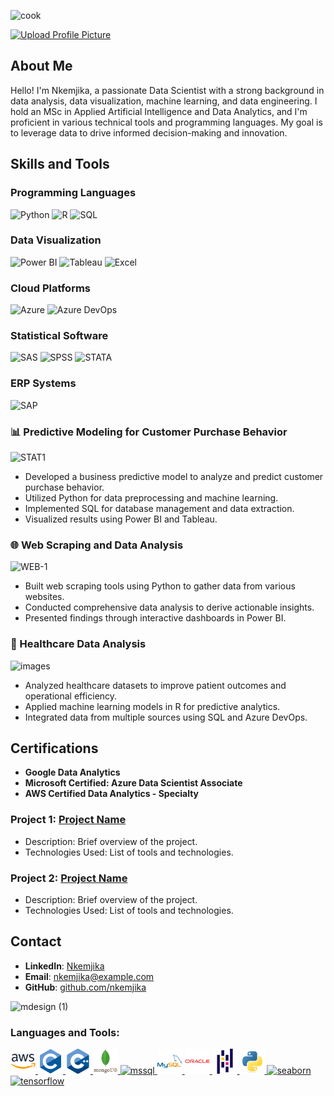 

![cook](https://github.com/nkemdata/abc/assets/119932254/03a8f689-80a0-45e1-afad-974b2a73bdda)


[![Upload Profile Picture](https://img.shields.io/badge/Upload%20Profile%20Picture-blue?style=for-the-badge)](https://github.com/yourusername/yourrepository/upload/main)


## About Me
Hello! I'm Nkemjika, a passionate Data Scientist with a strong background in data analysis, data visualization, machine learning, and data engineering. I hold an MSc in Applied Artificial Intelligence and Data Analytics, and I'm proficient in various technical tools and programming languages. My goal is to leverage data to drive informed decision-making and innovation.

## Skills and Tools
### Programming Languages
![Python](https://img.shields.io/badge/Python-3776AB?style=for-the-badge&logo=python&logoColor=white)
![R](https://img.shields.io/badge/R-276DC3?style=for-the-badge&logo=r&logoColor=white)
![SQL](https://img.shields.io/badge/SQL-4479A1?style=for-the-badge&logo=postgresql&logoColor=white)

### Data Visualization
![Power BI](https://img.shields.io/badge/Power%20BI-F2C811?style=for-the-badge&logo=power%20bi&logoColor=black)
![Tableau](https://img.shields.io/badge/Tableau-E97627?style=for-the-badge&logo=tableau&logoColor=white)
![Excel](https://img.shields.io/badge/Excel-217346?style=for-the-badge&logo=microsoft%20excel&logoColor=white)

### Cloud Platforms
![Azure](https://img.shields.io/badge/Azure-0078D4?style=for-the-badge&logo=microsoft%20azure&logoColor=white)
![Azure DevOps](https://img.shields.io/badge/Azure%20DevOps-0078D4?style=for-the-badge&logo=azure%20devops&logoColor=white)

### Statistical Software
![SAS](https://img.shields.io/badge/SAS-B8385A?style=for-the-badge&logo=sas&logoColor=white)
![SPSS](https://img.shields.io/badge/SPSS-1C4E80?style=for-the-badge&logo=ibm&logoColor=white)
![STATA](https://img.shields.io/badge/STATA-1C4E80?style=for-the-badge&logo=stata&logoColor=white)

### ERP Systems
![SAP](https://img.shields.io/badge/SAP-0FAAFF?style=for-the-badge&logo=sap&logoColor=white)



### 📊 Predictive Modeling for Customer Purchase Behavior
![STAT1](https://github.com/nkemdata/portfolio/assets/119932254/f10837d6-4301-4563-9e99-519bc5093f28)
- Developed a business predictive model to analyze and predict customer purchase behavior.
- Utilized Python for data preprocessing and machine learning.
- Implemented SQL for database management and data extraction.
- Visualized results using Power BI and Tableau.

### 🌐 Web Scraping and Data Analysis
![WEB-1](https://github.com/nkemdata/portfolio/assets/119932254/a4f7d915-0229-4828-ac91-62cd32875174)
- Built web scraping tools using Python to gather data from various websites.
- Conducted comprehensive data analysis to derive actionable insights.
- Presented findings through interactive dashboards in Power BI.

### 🏥 Healthcare Data Analysis
![images](https://github.com/nkemdata/portfolio/assets/119932254/46134fe2-786b-418d-ae47-fb8763f82aa8)
- Analyzed healthcare datasets to improve patient outcomes and operational efficiency.
- Applied machine learning models in R for predictive analytics.
- Integrated data from multiple sources using SQL and Azure DevOps.

## Certifications

- **Google Data Analytics**
- **Microsoft Certified: Azure Data Scientist Associate**
- **AWS Certified Data Analytics - Specialty**

### Project 1: [Project Name](link)
- Description: Brief overview of the project.
- Technologies Used: List of tools and technologies.

### Project 2: [Project Name](link)
- Description: Brief overview of the project.
- Technologies Used: List of tools and technologies.

## Contact
- **LinkedIn**: [Nkemjika](https://www.linkedin.com/in/nkemjika)
- **Email**: [nkemjika@example.com](nwanebu.nkemjikai@gmail..com)
- **GitHub**: [github.com/nkemjika](https://github.com/nkemjika)

![mdesign (1)](https://github.com/nkemdata/portfolio/assets/119932254/ddb4eeb8-ef15-418c-a375-26af88311194)


<p align="left">
</p>

<h3 align="left">Languages and Tools:</h3>
<p align="left"> <a href="https://aws.amazon.com" target="_blank" rel="noreferrer"> <img src="https://raw.githubusercontent.com/devicons/devicon/master/icons/amazonwebservices/amazonwebservices-original-wordmark.svg" alt="aws" width="40" height="40"/> </a> <a href="https://www.cprogramming.com/" target="_blank" rel="noreferrer"> <img src="https://raw.githubusercontent.com/devicons/devicon/master/icons/c/c-original.svg" alt="c" width="40" height="40"/> </a> <a href="https://www.w3schools.com/cpp/" target="_blank" rel="noreferrer"> <img src="https://raw.githubusercontent.com/devicons/devicon/master/icons/cplusplus/cplusplus-original.svg" alt="cplusplus" width="40" height="40"/> </a> <a href="https://www.mongodb.com/" target="_blank" rel="noreferrer"> <img src="https://raw.githubusercontent.com/devicons/devicon/master/icons/mongodb/mongodb-original-wordmark.svg" alt="mongodb" width="40" height="40"/> </a> <a href="https://www.microsoft.com/en-us/sql-server" target="_blank" rel="noreferrer"> <img src="https://www.svgrepo.com/show/303229/microsoft-sql-server-logo.svg" alt="mssql" width="40" height="40"/> </a> <a href="https://www.mysql.com/" target="_blank" rel="noreferrer"> <img src="https://raw.githubusercontent.com/devicons/devicon/master/icons/mysql/mysql-original-wordmark.svg" alt="mysql" width="40" height="40"/> </a> <a href="https://www.oracle.com/" target="_blank" rel="noreferrer"> <img src="https://raw.githubusercontent.com/devicons/devicon/master/icons/oracle/oracle-original.svg" alt="oracle" width="40" height="40"/> </a> <a href="https://pandas.pydata.org/" target="_blank" rel="noreferrer"> <img src="https://raw.githubusercontent.com/devicons/devicon/2ae2a900d2f041da66e950e4d48052658d850630/icons/pandas/pandas-original.svg" alt="pandas" width="40" height="40"/> </a> <a href="https://www.python.org" target="_blank" rel="noreferrer"> <img src="https://raw.githubusercontent.com/devicons/devicon/master/icons/python/python-original.svg" alt="python" width="40" height="40"/> </a> <a href="https://seaborn.pydata.org/" target="_blank" rel="noreferrer"> <img src="https://seaborn.pydata.org/_images/logo-mark-lightbg.svg" alt="seaborn" width="40" height="40"/> </a> <a href="https://www.tensorflow.org" target="_blank" rel="noreferrer"> <img src="https://www.vectorlogo.zone/logos/tensorflow/tensorflow-icon.svg" alt="tensorflow" width="40" height="40"/> </a> </p>


